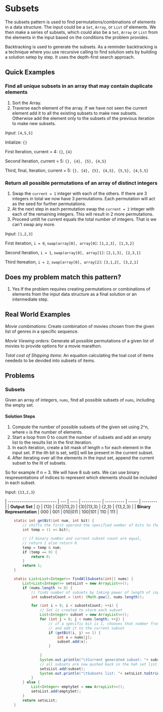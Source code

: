 # Subsets
The subsets pattern is used to find permutations/combinations of elements in a
data structure. The input could be a `Set`, `Array`, or `List` of elements. We
then make a series of subsets, which could also be a `Set`, `Array` or `List` 
from the elements in the input based on the conditions the problem provides. 

Backtracking is used to generate the subsets. As a reminder backtracking is a
technique where you use recursive calling to find solution sets by building a
solution setep by step. It uses the depth-first search approach.

## Quick Examples 

### Find all unique subsets in an array that may contain duplicate elements

1. Sort the Array.
2. Traverse each element of the array. If we have not seen the current element
   add it to all the existing subsets to make new subsets. Otherwise add the
   element only to the subsets of the previous iteration to make new subsets.

*Input*: `[4,5,5]`

Intialize: `{}`

First Iteration, current = 4: `{}`, `{4}`

Second Iteration, current = 5: `{}, {4}, {5}, {4,5}`

Third, final, Iteration, current = 5: `{}, {4}, {5}, {4,5}, {5,5}, {4,5,5}`


### Return all possible permutations of an array of distinct integers

1. Swap the `current = 1` integer with each of the others. If there are 3
   integers in total we now have 3 permutations. Each permutation will act as
   the seed for further permutations. 
2. At the next step in each permutation swap the `current = 2` integer with
   each of the remaining integers. This will result in 2 more permutations.
3. Proceed untilt he current equals the total number of integers. That is we
   can't swap any more.

*Input*: `[1,2,3]`

First iteration, `i = 0`, `swap(array[0], array[0]`: `[1,2,3], [1,3,2]`

Second Iteration, `i = 1`, `swap(array[0], array[1]`: `[2,1,3], [2,3,1]`

Third Itereation, `i = 2`, `swap[array[0], array[2]`: `[3,1,2], [3,2,1]`

## Does my problem match this pattern?

1. Yes If the problem requires creating permutations or combinations of elements
   from the input data structure as a final solution or an intermediate step.

## Real World Examples

*Movie combinations*: Create combination of movies chosen from the given list
of genres in a specific sequence. 

*Movie Viewing orders*: Generate all possible permutations of a given list of
movies to provide options for a movie marathon. 

*Total cost of Shipping items*: An equation calculating the toal cost of items
neededs to be devided into subsets of items.  

## Problems

### Subsets
Given an array of integers, `nums`, find all possible subsets of `nums`,
including the empty set.

#### Solution Steps
1. Compute the number of possible subsets of the given set using 2^n, where `n`
   is the number of elements.
2. Start a loop from 0 to count the number of subsets and add an empty list to
   the results list in the first iteration. 
3. In each iteration, create a bit mask of length `n` for each element in the
   input set. If the ith bit is set, set[i] will be present in the current
   subset. 
4. After iterating over all the elements in the input set, append the current
   subset to the lit of subsets. 

So for example if n = 3. We will have 8 sub sets. We can use binary
respresentations of indices to represent which elements should be included in
each subset. 

Input: `{13,2,3}`

| ------------------------- | --- | ---- | ---------- | ---------- | ----- | -------- |
| **Output Set**            | {}  | {13} | {2}|{13,2} | {3}|{13,3} | {2,3} | {13,2,3} |
| **Binary Representation** | 000 | 001  | 010|011    | 100|101    | 110   | 111      |

```java
	static int getBit(int num, int bit) {
		// shifts the first operand the specified number of bits to the left
		int temp = (1 << bit);

		// if binary number and current subset count are equal,
		// return 1 else return 0
		temp = temp & num;
		if (temp == 0) {
			return 0;
		}
		return 1;
	}

	static List<List<Integer>> findAllSubsets(int[] nums) {
		List<List<Integer>> setsList = new ArrayList<>();
		if (nums.length != 0) {
			// finds number of subsets by taking power of length of input array
			int subsetsCount = (int) (Math.pow(2, nums.length));

			for (int i = 0; i < subsetsCount; ++i) {
				// Set is created to store each subset
				List<Integer> subset = new ArrayList<>();
				for (int j = 0; j < nums.length; ++j) {
					// if a specific bit is 1, chooses that number from the original set
					// and add it to the current subset
					if (getBit(i, j) == 1) {
						int x = nums[j];
						subset.add(x);
					}
					
				}
				System.out.println("\tCurrent generated subset: "+ subset.toString());
				// all subsets are now pushed back in the hah set list
				setsList.add(subset);
				System.out.println("\tSubsets list: "+ setsList.toString()+"\n");
			}
		} else {
			List<Integer> emptySet = new ArrayList<>();
			setsList.add(emptySet);
		}
		return setsList;
	}
```
